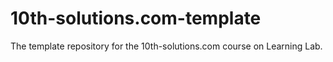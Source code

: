 # 10th-solutions.com-template
The template repository for the 10th-solutions.com course on Learning Lab.

